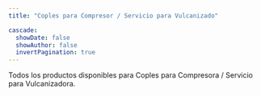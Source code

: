 ```yaml
---
title: "Coples para Compresor / Servicio para Vulcanizado"

cascade:
  showDate: false
  showAuthor: false
  invertPagination: true
---
```


Todos los productos disponibles para Coples para Compresora / Servicio para Vulcanizadora.
